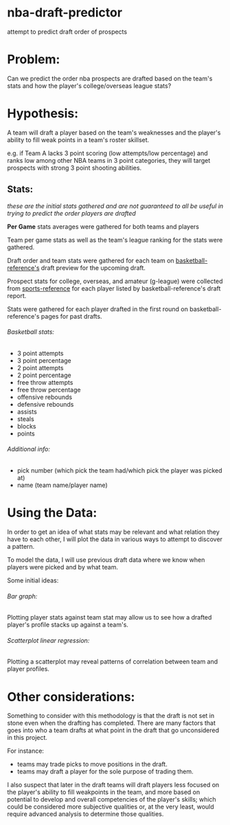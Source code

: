 # nba-draft-predictor
attempt to predict draft order of prospects

# Problem:
Can we predict the order nba prospects are drafted based on the team's stats and how the player's college/overseas league stats?

# Hypothesis:
A team will draft a player based on the team's weaknesses and the player's ability to fill weak points in a team's roster 
skillset.

e.g. if Team A lacks 3 point scoring (low attempts/low percentage) and ranks low among other NBA teams in 3 point categories, 
they will target prospects with strong 3 point shooting abilities.

## Stats:
*these are the initial stats gathered and are not guaranteed to all be useful in trying to predict the order players are drafted*

**Per Game** stats averages were gathered for both teams and players

Team per game stats as well as the team's league ranking for the stats were gathered.

Draft order and team stats were gathered for each team on [basketball-reference's](https://www.basketball-reference.com/) 
draft preview for the upcoming draft.

Prospect stats for college, overseas, and amateur (g-league) were collected from [sports-reference](https://www.sports-reference.com/) for each player listed by basketball-reference's draft report.

Stats were gathered for each player drafted in the first round on basketball-reference's pages for past drafts.
###### Basketball stats:
- 3 point attempts
- 3 point percentage
- 2 point attempts
- 2 point percentage
- free throw attempts
- free throw percentage
- offensive rebounds
- defensive rebounds
- assists
- steals
- blocks
- points

###### Additional info:
- pick number (which pick the team had/which pick the player was picked at)
- name (team name/player name)

# Using the Data:
In order to get an idea of what stats may be relevant and what relation they have to each other, 
I will plot the data in various ways to attempt to discover a pattern.

To model the data, I will use previous draft data where we know when players were picked and by what team.

Some initial ideas:
###### Bar graph:
Plotting player stats against team stat may allow us to see how a drafted player's profile stacks up against a team's.
###### Scatterplot linear regression:
Plotting a scatterplot may reveal patterns of correlation between team and player profiles.

# Other considerations:
Something to consider with this methodology is that the draft is not set in stone even when the drafting has completed. 
There are many factors that goes into who a team drafts at what point in the draft that go unconsidered in this project.

For instance:
- teams may trade picks to move positions in the draft.
- teams may draft a player for the sole purpose of trading them.

I also suspect that later in the draft teams will draft players less focused on the player's ability to fill weakpoints
in the team, and more based on potential to develop and overall competencies of the player's skills; which could be considered
more subjective qualities or, at the very least, would require advanced analysis to determine those qualities.

